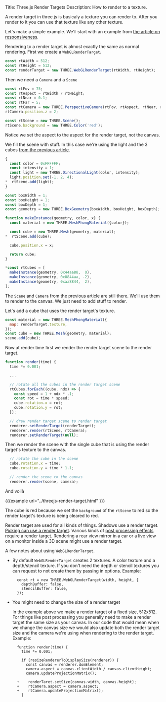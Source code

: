 Title: Three.js Render Targets
Description: How to render to a texture.

A render target in three.js is basicaly a texture you can render to.
After you render to it you can use that texture like any other texture.

Let's make a simple example. We'll start with an example from [the article on responsiveness](threejs-responsive.html).

Rendering to a render target is almost exactly the same as normal rendering. First we create a `WebGLRenderTarget`.

```js
const rtWidth = 512;
const rtHeight = 512;
const renderTarget = new THREE.WebGLRenderTarget(rtWidth, rtHeight);
```

Then we need a `Camera` and a `Scene`

```js
const rtFov = 75;
const rtAspect = rtWidth / rtHeight;
const rtNear = 0.1;
const rtFar = 5;
const rtCamera = new THREE.PerspectiveCamera(rtFov, rtAspect, rtNear, rtFar);
rtCamera.position.z = 2;

const rtScene = new THREE.Scene();
rtScene.background = new THREE.Color('red');
```

Notice we set the aspect to the aspect for the render target, not the canvas.

We fill the scene with stuff. In this case we're using the light and the 3 cubes [from the previous article](threejs-responsive.html).

```js
{
  const color = 0xFFFFFF;
  const intensity = 1;
  const light = new THREE.DirectionalLight(color, intensity);
  light.position.set(-1, 2, 4);
*  rtScene.add(light);
}

const boxWidth = 1;
const boxHeight = 1;
const boxDepth = 1;
const geometry = new THREE.BoxGeometry(boxWidth, boxHeight, boxDepth);

function makeInstance(geometry, color, x) {
  const material = new THREE.MeshPhongMaterial({color});

  const cube = new THREE.Mesh(geometry, material);
*  rtScene.add(cube);

  cube.position.x = x;

  return cube;
}

*const rtCubes = [
  makeInstance(geometry, 0x44aa88,  0),
  makeInstance(geometry, 0x8844aa, -2),
  makeInstance(geometry, 0xaa8844,  2),
];
```

The `Scene` and `Camera` from the previous article are still there. We'll use them to render to the canvas.
We just need to add stuff to render.

Let's add a cube that uses the render target's texture.

```js
const material = new THREE.MeshPhongMaterial({
  map: renderTarget.texture,
});
const cube = new THREE.Mesh(geometry, material);
scene.add(cube);
```

Now at render time first we render the render target scene to the render target.

```js
function render(time) {
  time *= 0.001;

  ...

  // rotate all the cubes in the render target scene
  rtCubes.forEach((cube, ndx) => {
    const speed = 1 + ndx * .1;
    const rot = time * speed;
    cube.rotation.x = rot;
    cube.rotation.y = rot;
  });

  // draw render target scene to render target
  renderer.setRenderTarget(renderTarget);
  renderer.render(rtScene, rtCamera);
  renderer.setRenderTarget(null);
```

Then we render the scene with the single cube that is using the render target's texture to the canvas.

```js
  // rotate the cube in the scene
  cube.rotation.x = time;
  cube.rotation.y = time * 1.1;

  // render the scene to the canvas
  renderer.render(scene, camera);
```

And voilà

{{{example url="../threejs-render-target.html" }}}

The cube is red because we set the `background` of the `rtScene` to red so the render target's texture is being cleared to red.

Render target are used for all kinds of things. Shadows use a render target. [Picking can use a render target](threejs-picking.html). Various kinds of [post processing effects](threejs-post-processing.html) require a render target. Rendering a rear view mirror in a car or a live view on a monitor inside a 3D scene might use a render target.

A few notes about using `WebGLRenderTarget`.

* By default `WebGLRenderTarget` creates 2 textures. A color texture and a depth/stencil texture. If you don't need the depth or stencil textures you can request to not create them by passing in options. Example:

        const rt = new THREE.WebGLRenderTarget(width, height, {
          depthBuffer: false,
          stencilBuffer: false,
        });

* You might need to change the size of a render target

  In the example above we make a render target of a fixed size, 512x512. For things like post processing you generally need to make a render target the same size as your canvas. In our code that would mean when we change the canvas size we would also update both the render target size and the camera we're using when rendering to the render target. Example:

        function render(time) {
          time *= 0.001;

          if (resizeRendererToDisplaySize(renderer)) {
            const canvas = renderer.domElement;
            camera.aspect = canvas.clientWidth / canvas.clientHeight;
            camera.updateProjectionMatrix();

        +    renderTaret.setSize(canvas.width, canvas.height);
        +    rtCamera.aspect = camera.aspect;
        +    rtCamera.updateProjectionMatrix();
          }

